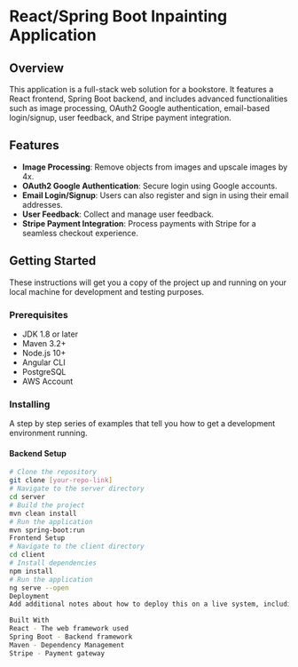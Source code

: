 # React/Spring Boot Inpainting Application

## Overview
This application is a full-stack web solution for a bookstore. It features a React frontend, Spring Boot backend, and includes advanced functionalities such as image processing, OAuth2 Google authentication, email-based login/signup, user feedback, and Stripe payment integration.

## Features
- **Image Processing**: Remove objects from images and upscale images by 4x.
- **OAuth2 Google Authentication**: Secure login using Google accounts.
- **Email Login/Signup**: Users can also register and sign in using their email addresses.
- **User Feedback**: Collect and manage user feedback.
- **Stripe Payment Integration**: Process payments with Stripe for a seamless checkout experience.

## Getting Started
These instructions will get you a copy of the project up and running on your local machine for development and testing purposes.

### Prerequisites
- JDK 1.8 or later
- Maven 3.2+
- Node.js 10+
- Angular CLI
- PostgreSQL
- AWS Account

### Installing
A step by step series of examples that tell you how to get a development environment running.

#### Backend Setup
```bash
# Clone the repository
git clone [your-repo-link]
# Navigate to the server directory
cd server
# Build the project
mvn clean install
# Run the application
mvn spring-boot:run
Frontend Setup
# Navigate to the client directory
cd client
# Install dependencies
npm install
# Run the application
ng serve --open
Deployment
Add additional notes about how to deploy this on a live system, including any additional configuration steps for AWS.

Built With
React - The web framework used
Spring Boot - Backend framework
Maven - Dependency Management
Stripe - Payment gateway
